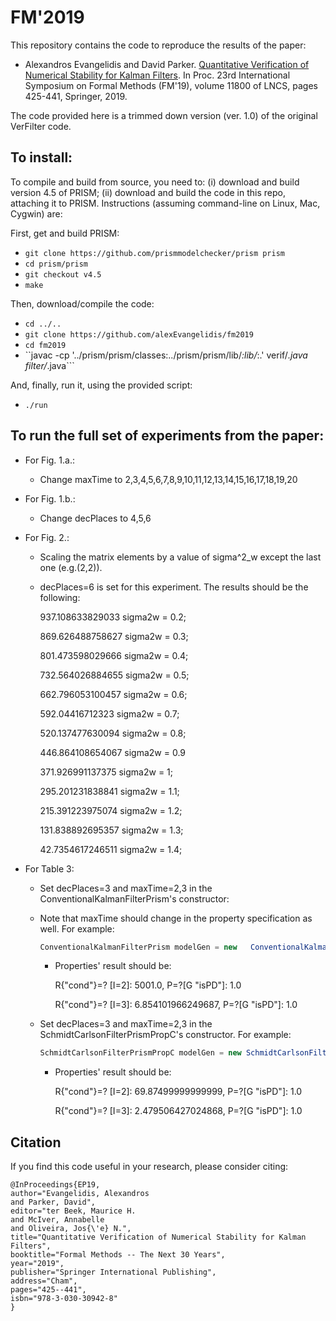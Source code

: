 # FM'2019

This repository contains the code to reproduce the results of the paper:

* Alexandros Evangelidis and David Parker. [Quantitative Verification of Numerical Stability for Kalman Filters](http://www.prismmodelchecker.org/bibitem.php?key=EP19). In Proc. 23rd International Symposium on Formal Methods (FM'19), volume 11800 of LNCS, pages 425-441, Springer, 2019.

The code provided here is a trimmed down version (ver. 1.0) of the original VerFilter code.

## To install:

To compile and build from source, you need to: (i) download and build version 4.5 of PRISM; (ii) download and build the code in this repo, attaching it to PRISM. Instructions (assuming command-line on Linux, Mac, Cygwin) are:

First, get and build PRISM:

* ``git clone https://github.com/prismmodelchecker/prism prism``
* ``cd prism/prism``
* ``git checkout v4.5``
* ``make``

Then, download/compile the code:

* ``cd ../..``
* ``git clone https://github.com/alexEvangelidis/fm2019``
* ``cd fm2019``
* ``javac -cp '../prism/prism/classes:../prism/prism/lib/*:lib/*:.' verif/*.java filter/*.java```

And, finally, run it, using the provided script:

* ``./run``

## To run the full set of experiments from the paper:

- For Fig. 1.a.:

   - Change maxTime to 2,3,4,5,6,7,8,9,10,11,12,13,14,15,16,17,18,19,20
-  For Fig. 1.b.:
   - Change decPlaces to 4,5,6

- For Fig. 2.:
    - Scaling the matrix elements by a value of sigma^2_w except the last   one (e.g.(2,2)).
	
     - decPlaces=6 is set for this experiment. The results should be the following:
		
        937.108633829033 sigma2w = 0.2;
       
        869.626488758627 sigma2w = 0.3;
		
        801.473598029666 sigma2w = 0.4;
		
        732.564026884655 sigma2w = 0.5;
		
        662.796053100457 sigma2w = 0.6;
		
        592.04416712323 sigma2w = 0.7;
		
        520.137477630094 sigma2w = 0.8;
		
        446.864108654067 sigma2w = 0.9
		
        371.926991137375 sigma2w = 1;
		
        295.201231838841 sigma2w = 1.1;
		
        215.391223975074 sigma2w = 1.2;
		
        131.838892695357 sigma2w = 1.3;
		
        42.7354617246511 sigma2w = 1.4;

- For Table 3:
   - Set decPlaces=3 and maxTime=2,3 in the ConventionalKalmanFilterPrism's constructor:
   
   - Note that maxTime should change in the property specification as well.
   For example:
     ```java 
     ConventionalKalmanFilterPrism modelGen = new   ConventionalKalmanFilterPrism(2, 3, nd_proc_noise, nd_meas_noise, pm,mm, 3); 
     ```
     
     - Properties' result should be:
     
       R{"cond"}=? [I=2]: 5001.0, P=?[G "isPD"]: 1.0
     
       R{"cond"}=? [I=3]: 6.854101966249687, P=?[G "isPD"]: 1.0
	

  - Set decPlaces=3 and maxTime=2,3 in the SchmidtCarlsonFilterPrismPropC's constructor. For example:
     ```java 
	SchmidtCarlsonFilterPrismPropC modelGen = new SchmidtCarlsonFilterPrismPropC(2, 3, sigma2, dt, Gamma, nd_proc_noise, nd_meas_noise, pm, mm, 3); 
    ```
    - Properties' result should be:

	
      R{"cond"}=? [I=2]: 69.87499999999999, P=?[G "isPD"]: 1.0
	
      R{"cond"}=? [I=3]: 2.479506427024868,  P=?[G "isPD"]: 1.0

## Citation
If you find this code useful in your research, please consider citing:

	@InProceedings{EP19,
	author="Evangelidis, Alexandros
	and Parker, David",
	editor="ter Beek, Maurice H.
	and McIver, Annabelle
	and Oliveira, Jos{\'e} N.",
	title="Quantitative Verification of Numerical Stability for Kalman Filters",
	booktitle="Formal Methods -- The Next 30 Years",
	year="2019",
	publisher="Springer International Publishing",
	address="Cham",
	pages="425--441",
	isbn="978-3-030-30942-8"
	}
